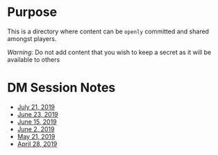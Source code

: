 # Purpose

This is a directory where content can be `openly` committed and shared amongst players.

*Warning:* Do not add content that you wish to keep a secret as it will be available to others

# DM Session Notes

* [July 21, 2019](/session-notes/2019-07-21.md)
* [June 23, 2019](/session-notes/2019-06-23.md)
* [June 15, 2019](/session-notes/2019-06-15.md)
* [June 2, 2019](/session-notes/2019-06-02.md)
* [May 21, 2019](/session-notes/2019-05-21.md)
* [April 28, 2019](/session-notes/2019-04-28.md)
